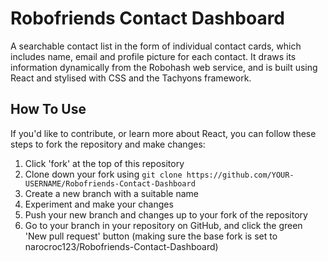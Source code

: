 # Robofriends Contact Dashboard

A searchable contact list in the form of individual contact cards, which includes name, email and profile picture for each contact. It draws its information dynamically from the Robohash web service, and is built using React and stylised with CSS and the Tachyons framework.

## How To Use

If you'd like to contribute, or learn more about React, you can follow these steps to fork the repository and make changes:

1. Click 'fork' at the top of this repository
2. Clone down your fork using `git clone https://github.com/YOUR-USERNAME/Robofriends-Contact-Dashboard`
3. Create a new branch with a suitable name
4. Experiment and make your changes
5. Push your new branch and changes up to your fork of the repository
6. Go to your branch in your repository on GitHub, and click the green 'New pull request' button (making sure the base fork is set to narocroc123/Robofriends-Contact-Dashboard)